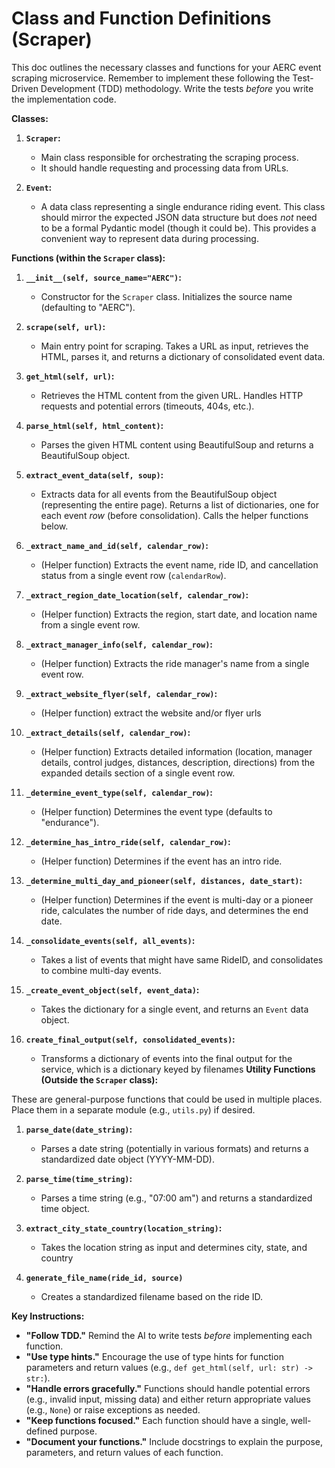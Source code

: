 # Class and Function Definitions (Scraper)

This doc outlines the necessary classes and functions for your AERC event scraping microservice.  Remember to implement these following the Test-Driven Development (TDD) methodology. Write the tests *before* you write the implementation code.

**Classes:**

1.  **`Scraper`:**
    *   Main class responsible for orchestrating the scraping process.
    * It should handle requesting and processing data from URLs.

2.  **`Event`:**
    *   A data class representing a single endurance riding event.  This class should mirror the expected JSON data structure but does *not* need to be a formal Pydantic model (though it could be). This provides a convenient way to represent data during processing.

**Functions (within the `Scraper` class):**

1.  **`__init__(self, source_name="AERC")`:**
    *   Constructor for the `Scraper` class. Initializes the source name (defaulting to "AERC").

2.  **`scrape(self, url)`:**
    *   Main entry point for scraping. Takes a URL as input, retrieves the HTML, parses it, and returns a dictionary of consolidated event data.

3.  **`get_html(self, url)`:**
    *   Retrieves the HTML content from the given URL. Handles HTTP requests and potential errors (timeouts, 404s, etc.).

4.  **`parse_html(self, html_content)`:**
    *   Parses the given HTML content using BeautifulSoup and returns a BeautifulSoup object.

5.  **`extract_event_data(self, soup)`:**
    *   Extracts data for all events from the BeautifulSoup object (representing the entire page).  Returns a list of dictionaries, one for each event *row* (before consolidation). Calls the helper functions below.

6.  **`_extract_name_and_id(self, calendar_row)`:**
    *   (Helper function) Extracts the event name, ride ID, and cancellation status from a single event row (`calendarRow`).

7.  **`_extract_region_date_location(self, calendar_row)`:**
    *   (Helper function) Extracts the region, start date, and location name from a single event row.

8.  **`_extract_manager_info(self, calendar_row)`:**
    *   (Helper function) Extracts the ride manager's name from a single event row.

9. **`_extract_website_flyer(self, calendar_row)`:**
     *  (Helper function) extract the website and/or flyer urls

10. **`_extract_details(self, calendar_row)`:**
    *   (Helper function) Extracts detailed information (location, manager details, control judges, distances, description, directions) from the expanded details section of a single event row.

11. **`_determine_event_type(self, calendar_row)`:**
    *   (Helper function) Determines the event type (defaults to "endurance").

12. **`_determine_has_intro_ride(self, calendar_row)`:**
    *   (Helper function) Determines if the event has an intro ride.

13. **`_determine_multi_day_and_pioneer(self, distances, date_start)`:**
    *   (Helper function) Determines if the event is multi-day or a pioneer ride, calculates the number of ride days, and determines the end date.

14. **`_consolidate_events(self, all_events)`:**
    *  Takes a list of events that might have same RideID, and consolidates to combine multi-day events.

15. **`_create_event_object(self, event_data)`:**
    * Takes the dictionary for a single event, and returns an `Event` data object.

16. **`create_final_output(self, consolidated_events)`:**
     * Transforms a dictionary of events into the final output for the service, which is a dictionary keyed by filenames
**Utility Functions (Outside the `Scraper` class):**

These are general-purpose functions that could be used in multiple places.  Place them in a separate module (e.g., `utils.py`) if desired.

1.  **`parse_date(date_string)`:**
    *   Parses a date string (potentially in various formats) and returns a standardized date object (YYYY-MM-DD).

2.  **`parse_time(time_string)`:**
    *   Parses a time string (e.g., "07:00 am") and returns a standardized time object.

3.  **`extract_city_state_country(location_string)`:**
    *  Takes the location string as input and determines city, state, and country

4. **`generate_file_name(ride_id, source)`**
    * Creates a standardized filename based on the ride ID.

**Key Instructions:**

*   **"Follow TDD."**  Remind the AI to write tests *before* implementing each function.
*   **"Use type hints."**  Encourage the use of type hints for function parameters and return values (e.g., `def get_html(self, url: str) -> str:`).
*   **"Handle errors gracefully."**  Functions should handle potential errors (e.g., invalid input, missing data) and either return appropriate values (e.g., `None`) or raise exceptions as needed.
*   **"Keep functions focused."** Each function should have a single, well-defined purpose.
*    **"Document your functions."**  Include docstrings to explain the purpose, parameters, and return values of each function.
